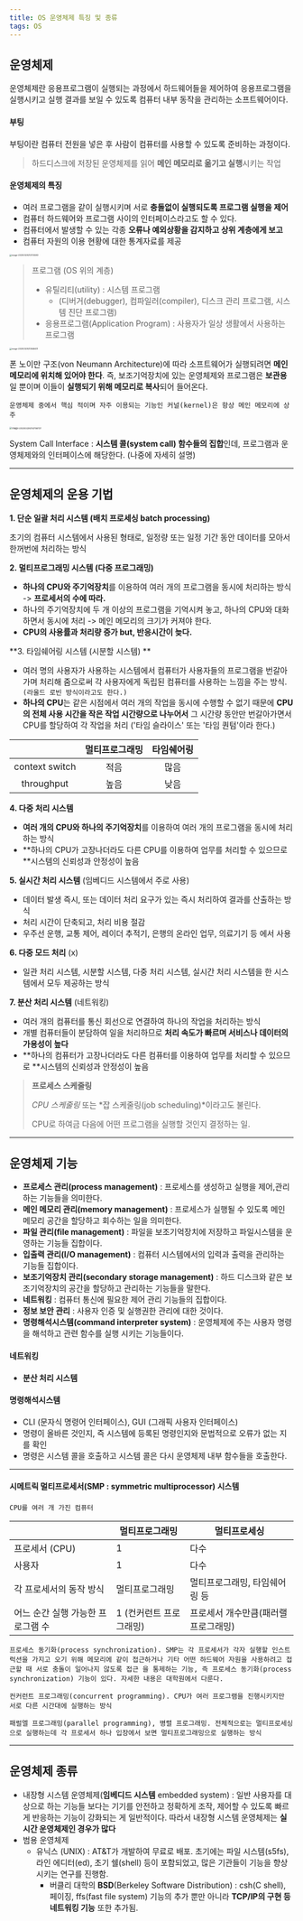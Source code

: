 ```yaml
---
title: OS 운영체제 특징 및 종류
tags: OS
---
```


## 운영체제

운영체제란 응용프로그램이 실행되는 과정에서 하드웨어들을 제어하여 응용프로그램을 실행시키고 실행 결과를 보일 수 있도록 컴퓨터 내부 동작을 관리하는 소프트웨어이다.

#### 부팅

부팅이란 컴퓨터 전원을 넣은 후 사람이 컴퓨터를 사용할 수 있도록 준비하는 과정이다.

> 하드디스크에 저장된 운영체제를 읽어 **메인 메모리로 옮기고 실행**시키는 작업

#### 운영체제의 특징

- 여러 프로그램을 같이 실행시키며 서로 **충돌없이 실행되도록 프로그램 실행을 제어**
- 컴퓨터 하드웨어와 프로그램 사이의 인터페이스라고도 할 수 있다.
- 컴퓨터에서 발생할 수 있는 각종 **오류나 예외상황을 감지하고 상위 계층에게 보고**
- 컴퓨터 자원의 이용 현황에 대한 통계자료를 제공

<img src="./images/image-20200329212705593.png" alt="image-20200329212705593" style="zoom:25%;" />

> 프로그램  (OS 위의 계층)
>
> - 유틸리티(utility) : 시스템 프로그램 
>   - (디버거(debugger), 컴파일러(compiler), 디스크 관리 프로그램, 시스템 진단 프로그램)
> - 응용프로그램(Application Program) : 사용자가 일상 생활에서 사용하는 프로그램 

<img src="./images/image-20200329213646411.png" alt="image-20200329213646411" style="zoom:25%;" />

폰 노이만 구조(von Neumann Architecture)에 따라 소프트웨어가 실행되려면 **메인 메모리에 위치해 있어야 한다**. 즉, 보조기억장치에 있는 운영체제와 프로그램은 **보관용**일 뿐이며 이들이 **실행되기 위해 메모리로 복사**되어 들어온다. 

`운영체제 중에서 핵심 적이며 자주 이용되는 기능인 커널(kernel)은 항상 메인 메모리에 상주` 

<img src="./images/image-20200329214758721.png" alt="image-20200329214758721" style="zoom:28%;" />

System Call Interface : **시스템 콜(system call) 함수들의 집합**인데, 프로그램과 운영체제와의 인터페이스에 해당한다. (나중에 자세히 설명)

---

## 운영체제의 운용 기법

 **1. 단순 일괄 처리 시스템 (배치 프로세싱 batch processing)**

 초기의 컴퓨터 시스템에서 사용된 형태로, 일정량 또는 일정 기간 동안 데이터를 모아서 한꺼번에 처리하는 방식

**2. 멀티프로그래밍 시스템 (다중 프로그래밍)**

- **하나의 CPU와 주기억장치**를 이용하여 여러 개의 프로그램을 동시에 처리하는 방식 -> **프로세서의 수에 따라.**
- 하나의 주기억장치에 두 개 이상의 프로그램을 기억시켜 놓고, 하나의 CPU와 대화하면서 동시에 처리 -> 메인 메모리의 크기가 커져야 한다.
- **CPU의 사용률과 처리량 증가 but, 반응시간이 늦다.**

**3. 타임쉐어링 시스템 (시분할 시스템) **

- 여러 명의 사용자가 사용하는 시스템에서 컴퓨터가 사용자들의 프로그램을 번갈아가며 처리해 줌으로써 각 사용자에게 독립된 컴퓨터를 사용하는 느낌을 주는 방식. `(라울드 로빈 방식이라고도 한다.)`
- **하나의 CPU**는 같은 시점에서 여러 개의 작업을 동시에 수행할 수 없기 때문에 **CPU의 전체 사용 시간을 작은 작업 시간량으로 나누어서** 그 시간량 동안만 번갈아가면서 CPU를 할당하여 각 작업을 처리 ('타임 슬라이스' 또는 '타임 퀀텀'이라 한다.)

|                | 멀티프로그래밍 | 타임쉐어링 |
| :------------: | :------------: | :--------: |
| context switch |      적음      |    많음    |
|   throughput   |      높음      |    낮음    |

**4. 다중 처리 시스템**

- **여러 개의 CPU와 하나의 주기억장치**를 이용하여 여러 개의 프로그램을 동시에 처리하는 방식
- **하나의 CPU가 고장나더라도 다른 CPU를 이용하여 업무를 처리할 수 있으므로 **시스템의 신뢰성과 안정성이 높음

**5. 실시간 처리 시스템** (임베디드 시스템에서 주로 사용)

- 데이터 발생 즉시, 또는 데이터 처리 요구가 있는 즉시 처리하여 결과를 산출하는 방식
- 처리 시간이 단축되고, 처리 비용 절감
- 우주선 운행, 교통 제어, 레이더 추적기, 은행의 온라인 업무, 의료기기 등 에서 사용

**6. 다중 모드 처리** (x)

- 일관 처리 시스템, 시분할 시스템, 다중 처리 시스템, 실시간 처리 시스템을 한 시스템에서 모두 제공하는 방식

**7. 분산 처리 시스템** (네트워킹)

- 여러 개의 컴퓨터를 통신 회선으로 연결하여 하나의 작업을 처리하는 방식
- 개별 컴퓨터들이 분담하여 일을 처리하므로 **처리 속도가 빠르며 서비스나 데이터의 가용성이 높다**
- **하나의 컴퓨터가 고장나더라도 다른 컴퓨터를 이용하여 업무를 처리할 수 있으므로 **시스템의 신뢰성과 안정성이 높음

>  **프로세스 스케줄링**
>
>  *CPU 스케줄링* 또는 *잡 스케줄링(job scheduling)*이라고도 불린다.
>
>  CPU로 하여금 다음에 어떤 프로그램을 실행할 것인지 결정하는 일.

---

## 운영체제 기능

- **프로세스 관리(process management)** : 프로세스를 생성하고 실행을 제어,관리하는 기능들을 의미한다. 
- **메인 메모리 관리(memory management)** : 프로세스가 실행될 수 있도록 메인 메모리 공간을 할당하고 회수하는 일을 의미한다. 
- **파일 관리(file management)** : 파일을 보조기억장치에 저장하고 파일시스템을 운영하는 기능들 집합이다. 
- **입출력 관리(I/O management)** : 컴퓨터 시스템에서의 입력과 출력을 관리하는 기능들 집합이다. 
- **보조기억장치 관리(secondary storage management)** : 하드 디스크와 같은 보조기억장치의 공간을 할당하고 관리하는 기능들을 말한다.
- **네트워킹** : 컴퓨터 통신에 필요한 제어 관리 기능들의 집합이다. 
- **정보 보안 관리** : 사용자 인증 및 실행권한 관리에 대한 것이다.
- **명령해석시스템(command interpreter system)** : 운영체제에 주는 사용자 명령을 해석하고 관련 함수를 실행 시키는 기능들이다.



#### 네트워킹

- **분산 처리 시스템**

#### 명령해석시스템

- CLI (문자식 명령어 인터페이스), GUI (그래픽 사용자 인터페이스)
- 명령이 올바른 것인지, 즉 시스템에 등록된 명령인지와 문법적으로 오류가 없는 지를 확인
- 명령은 시스템 콜을 호출하고 시스템 콜은 다시 운영체제 내부 함수들을 호출한다.

---

#### **시메트릭 멀티프로세서(SMP : symmetric multiprocessor) 시스템**

`CPU를 여러 개 가진 컴퓨터`

|                                   | 멀티프로그래밍          | 멀티프로세싱                         |
| --------------------------------- | ----------------------- | ------------------------------------ |
| 프로세서 (CPU)                    | 1                       | 다수                                 |
| 사용자                            | 1                       | 다수                                 |
| 각 프로세서의 동작 방식           | 멀티프로그래밍          | 멀티프로그래밍, 타임쉐어링 등        |
| 어느 순간 실행 가능한 프로그램 수 | 1 (컨커런트 프로그래밍) | 프로세서 개수만큼(패러랠 프로그래밍) |

`프로세스 동기화(process synchronization). SMP는 각 프로세서가 각자 실행할 인스트럭션을 가지고 오기 위해 메모리에 같이 접근하거나 기타 어떤 하드웨어 자원을 사용하려고 접근할 때 서로 충돌이 일어나지 않도록 접근 을 통제하는 기능, 즉 프로세스 동기화(process synchronization) 기능이 있다. 자세한 내용은 대학원에서 다룬다.`

`컨커런트 프로그래밍(concurrent programming). CPU가 여러 프로그램을 진행시키지만 서로 다른 시간대에 실행하는 방식`

`패럴엘 프로그래밍(parallel programming), 병렬 프로그래밍. 전체적으로는 멀티프로세싱으로 실행하는데 각 프로세서 하나 입장에서 보면 멀티프로그래밍으로 실행하는 방식`

---

## 운영체제 종류

- 내장형 시스템 운영체제(**임베디드 시스템** embedded system) : 일반 사용자를 대상으로 하는 기능들 보다는 기기를 안전하고 정확하게 조작, 제어할 수 있도록 빠르게 반응하는 기능이 강화되는 게 일반적이다. 따라서 내장형 시스템 운영체제는 **실시간 운영체제인 경우가 많다**
- 범용 운영체제
  - 유닉스 (UNIX) : AT&T가 개발하여 무료로 배포. 초기에는 파일 시스템(s5fs), 라인 에디터(ed), 초기 쉘(shell) 등이 포함되었고, 많은 기관들이 기능을 향상시키는 연구를 진행함.
    - 버클리 대학의 **BSD**(Berkeley Software Distribution) : csh(C shell), 페이징, ffs(fast file system) 기능의 추가 뿐만 아니라 **TCP/IP의 구현 등 네트워킹 기능** 또한 추가됨.

